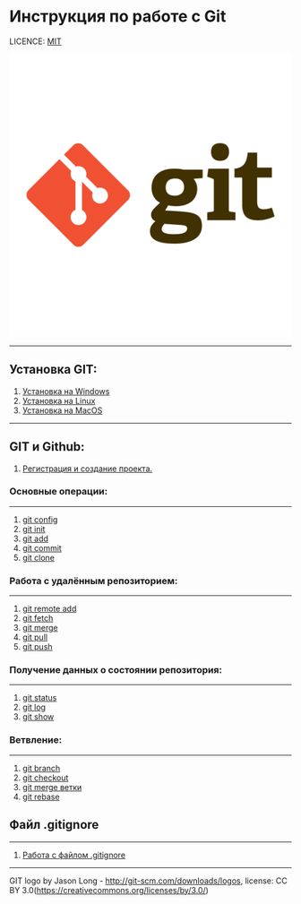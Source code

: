 # Инструкция по работе с Git

LICENCE: [MIT](./license.md)

![git-logo](./assets/git-logo.png)

---

## Установка GIT:
1. [Установка на Windows](./git-windows-setup.md)
2. [Установка на Linux](git-linux-setup.md)
3. [Установка на MacOS](./git-macos-setup.md)
---

## GIT и Github:

1. [Регистрация и создание проекта.](./github.md)

### Основные операции:
---

1. [git config](./config.md)
2. [git init](./init.md)
3. [git add](./add.md)
4. [git commit](./commit.md)
5. [git clone](./clone.md)

### Работа с удалённым репозиторием:
---

1. [git remote add](./remote-add.md)
2. [git fetch](./fetch.md)
3. [git merge](./merge.md)
4. [git pull](./pull.md)
5. [git push](./push.md)

### Получение данных о состоянии репозитория:
---

1. [git status](./status.md)
2. [git log](./log.md)
3. [git show](./show.md)


### Ветвление:
---

1. [git branch](./branch.md)
2. [git checkout](./checkout.md)
3. [git merge ветки](./branch-merge.md)
4. [git rebase](./rebase.md) 

## Файл .gitignore
---

1. [Работа с файлом .gitignore](./gitignore-setup.md)

---
GIT logo by Jason Long - http://git-scm.com/downloads/logos, 
license: CC BY 3.0(https://creativecommons.org/licenses/by/3.0/)
